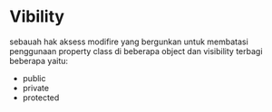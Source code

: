 # Vibility
sebauah hak aksess modifire yang bergunkan untuk membatasi penggunaan property class di beberapa object
dan visibility terbagi beberapa yaitu:
- public
- private
- protected
